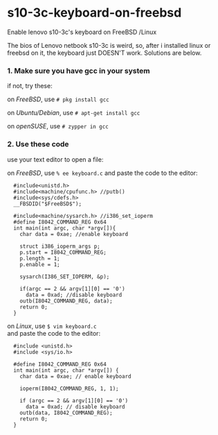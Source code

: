 # s10-3c-keyboard-on-freebsd

Enable lenovo s10-3c's keyboard on FreeBSD /Linux


The bios of Lenovo netbook s10-3c is weird, so, after i installed linux or freebsd on it, the keyboard just DOESN'T work.
Solutions are below.

### 1. Make sure you have gcc in your system
if not, try these:

on *FreeBSD*, use `# pkg install gcc`

on *Ubuntu/Debian*, use `# apt-get install gcc`

on *openSUSE*, use `# zypper in gcc`

### 2. Use these code
use your text editor to open a file:

on *FreeBSD*, use `% ee keyboard.c`
and paste the code to the editor:   

      #include<unistd.h>
      #include<machine/cpufunc.h> //putb()
      #include<sys/cdefs.h>
      __FBSDID("$FreeBSD$");

      #include<machine/sysarch.h> //i386_set_ioperm
      #define I8042_COMMAND_REG 0x64
      int main(int argc, char *argv[]){
        char data = 0xae; //enable keyboard

        struct i386_ioperm_args p;
        p.start = I8042_COMMAND_REG;
        p.length = 1;
        p.enable = 1;

        sysarch(I386_SET_IOPERM, &p);

        if(argc == 2 && argv[1][0] == '0')
          data = 0xad; //disable keyboard
        outb(I8042_COMMAND_REG, data);
        return 0;
      }

on *Linux*, use `$ vim keyboard.c`      
and paste the code to the editor:  

      #include <unistd.h>
      #include <sys/io.h>

      #define I8042_COMMAND_REG 0x64
      int main(int argc, char *argv[]) {
        char data = 0xae; // enable keyboard

        ioperm(I8042_COMMAND_REG, 1, 1);

        if (argc == 2 && argv[1][0] == '0')
          data = 0xad; // disable keyboard
        outb(data, I8042_COMMAND_REG);
        return 0;
      }







